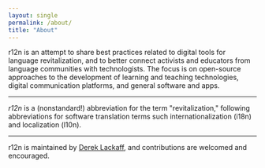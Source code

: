 ```yaml
---
layout: single
permalink: /about/
title: "About"
---
```


r12n is an attempt to share best practices related to digital tools for language revitalization, and to better connect activists and educators from language communities with technologists. The focus is on open-source approaches to the development of learning and teaching technologies, digital communication platforms, and general software and apps.

---

*r12n* is a (nonstandard!) abbreviation for the term "revitalization," following abbreviations for software translation terms such internationalization (i18n) and localization (l10n).

---

r12n is maintained by [Derek Lackaff](https://lackaff.net), and contributions are welcomed and encouraged.
